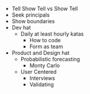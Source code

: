 - Tell Show Tell vs Show Tell
- Seek principals
- Show boundaries
- Dev hat
	- Daily at least hourly katas
		- How to code
		- Form as team
- Product and Design hat
	- Probabilistic forecasting
		- Monty Carlo
	- User Centered
		- Interviews
		- Validating